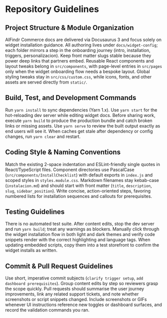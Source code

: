 # Repository Guidelines

## Project Structure & Module Organization
AIFindr Commerce docs are delivered via Docusaurus 3 and focus solely on widget installation guidance. All authoring lives under `docs/widget-config`; each folder mirrors a step in the onboarding journey (intro, installation, triggers, personalizacion). Keep front matter slugs stable because they power deep links that partners embed. Reusable React components and layout tweaks belong in `src/components`, with page-level entries in `src/pages` only when the widget onboarding flow needs a bespoke layout. Global styling tweaks stay in `src/css/custom.css`, while icons, fonts, and other assets are served directly from `static/`.

## Build, Test, and Development Commands
Run `yarn install` to sync dependencies (Yarn 1.x). Use `yarn start` for the hot-reloading dev server while editing widget docs. Before sharing work, execute `yarn build` to produce the production bundle and catch broken links or missing assets. Use `yarn serve` to review the built output exactly as end users will see it. When caches get stale after dependency or config changes, run `yarn clear` and restart.

## Coding Style & Naming Conventions
Match the existing 2-space indentation and ESLint-friendly single quotes in React/TypeScript files. Component directories use PascalCase (`src/components/InstallChecklist`) with default exports in `index.js` and scoped styles in `styles.module.css`. Markdown filenames stay kebab-case (`instalacion.md`) and should start with front matter (`title`, `description`, `slug`, `sidebar_position`). Write concise, action-oriented steps, favoring numbered lists for installation sequences and callouts for prerequisites.

## Testing Guidelines
There is no automated test suite. After content edits, stop the dev server and run `yarn build`; treat any warnings as blockers. Manually click through the widget installation flow in both light and dark themes and verify code snippets render with the correct highlighting and language tags. When updating embedded scripts, copy them into a test storefront to confirm the widget installs as written.

## Commit & Pull Request Guidelines
Use short, imperative commit subjects (`clarify trigger setup`, `add dashboard prerequisites`). Group content edits by step so reviewers grasp the scope quickly. Pull requests should summarise the user journey improvements, link any related support tickets, and note whether screenshots or script snippets changed. Include screenshots or GIFs whenever UI instructions reference new toggles or dashboard surfaces, and record the validation commands you ran.

